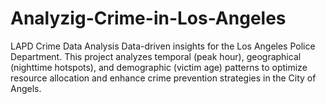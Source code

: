 # Analyzig-Crime-in-Los-Angeles
LAPD Crime Data Analysis   Data-driven insights for the Los Angeles Police Department. This project analyzes temporal (peak hour), geographical (nighttime hotspots), and demographic (victim age) patterns to optimize resource allocation and enhance crime prevention strategies in the City of Angels.
